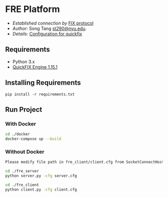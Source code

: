 # FRE Platform #
* *Established connection by* [FIX protocol](https://www.fixtrading.org/standards/)  
* *Author:* Song Tang <st290@nyu.edu>.  
* *Details:* [Configuration for quickfix](http://www.quickfixengine.org/quickfix/doc/html/configuration.html)  

## Requirements
* Python 3.x
* [QuickFIX Engine 1.15.1](http://www.quickfixengine.org/)

## Installing Requirements
```
pip install -r requirements.txt
```

## Run Project
### With Docker
```sh
cd ./docker
docker-compose up --build
```

### Without Docker
```sh
Please modify file path in fre_client/client.cfg from SocketConnectHost=acceptor to SocketConnectHost=<Your IP>
```
```sh
cd ./fre_server
python server.py -cfg server.cfg
```
```sh
cd ./fre_client
python client.py -cfg client.cfg
```


